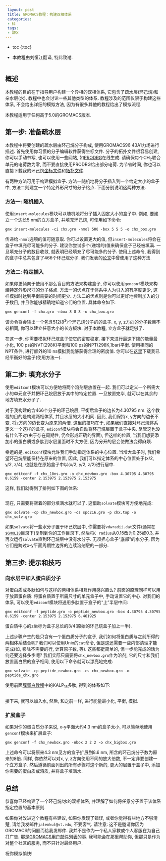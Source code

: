 ```yaml
---
 layout: post
 title: GROMACS教程：构建双相体系
 categories:
 - 科
 tags:
 - GMX
---
```


* toc
{:toc}


<ul class="incremental">
<li>本教程由刘恒江翻译, 特此致谢.</li>
</ul>

<figure>
<img src="/GMX/GMXtut-4_biphasic.png" alt="" />
</figure>

## 概述

<p>本教程的目的在于指导用户构建一个异相的双相体系, 它包含了疏水层(环己烷)和亲水层(水).
教程中也会讨论一些其他类型的体系.
教程涉及的范围仅限于构建这些体系, 不会给出详细的模拟方法, 因为有很多其他的教程给出了模拟流程.</p>

<p>本教程适用于任何高于5.0的GROMACS版本.</p>

## 第一步: 准备疏水层

<p>本教程中将要创建的疏水层由环己烷分子构成, 使用GROMACS96 43A1力场进行描述. 首先使用你习惯的分子编辑软件获得坐标文件. 分子的拓扑文件很容易创建, 你可以手动书写, 也可以使用一些网站, 如<a href="http://davapc1.bioch.dundee.ac.uk/cgi-bin/prodrg">PRODRG</a>在线生成. 请确保每个CH<sub>2</sub>联合单元的电荷数为零, 而不要直接使用PRODRG给出部分电荷. 为节省时间, 你也可以直接下载我的环己烷<a href="/GMX/GMXtut-4_chx.gro">坐标文件</a>和<a href="/GMX/GMXtut-4_chx.top">拓扑文件</a>.</p>

<p>有两种方法可用于构建模拟盒子. 方法一随机地将分子插入到一个给定大小的盒子中, 方法二则建立一个特定外形尺寸的分子格点. 下面分别说明这两种方法.</p>

### 方法一: 随机插入

<p>使用<code>insert-molecules</code>模块可以随机地将分子插入固定大小的盒子中. 例如, 要建立一个边长5 nm的立方盒子, 并填充环己烷, 可使用如下命令:</p>

<p><code>gmx insert-molecules -ci chx.gro -nmol 500 -box 5 5 5 -o chx_box.gro</code></p>

<p>传递给<code>-nmol</code>选项的值可随意取. 你可以设置更大的值, 但<code>insert-molecules</code>将会在盒子中填充尽可能多的分子. 建议你尝试多个(递增的)值来确保盒子已经被填满. 一旦填充分子的数目收敛, 就表明已经填充了尽可能多的分子. 使用上述命令, 我得到的盒子中总共包含了466个环己烷分子. 我们发表的<a href="http://pubs.acs.org/doi/abs/10.1021/ci100335w">论文</a>中曾使用了这种方法.</p>

### 方法二: 特定插入

<p>如果你更倾向于使用不那么盲目的方法来构建盒子, 你可以使用<code>genconf</code>模块来构建特定外形尺寸的分子格点. 方法一的优点在于体系中人为引入的有序度更少, 这样模拟时达到平衡需要的时间更少. 方法二的优点则是你可以更好地控制加入的分子数目, 并且你能够精确地知道它们的位置. 具体命令如下:</p>

<p><code>gmx genconf -f chx.gro -nbox 8 8 8 -o chx_box.gro</code></p>

<p>该命令将会输出一个包含512(8<sup>3</sup>)个环己烷分子的的盒子. x, y, z方向的分子数目不必相同, 你可以建立任意大小的长方板块. 对于本教程, 立方盒子就足够了.</p>

<p>在这一步, 你需要模拟环己烷盒子使它的密度稳定. 接下来进行最速下降的能量最小化, 100 ps的NVT(298K)平衡和100 ps的NPT(298K,1bar)平衡. 使用相同的NPT条件, 进行额外的10 ns模拟我能够获得合理的密度值. 你可以在<a href="/GMX/GMXtut-4_chx_10ns.gro">这里</a>下载我已经平衡好的盒子(使用方法一).</p>

## 第二步: 填充水分子

<p>使用<code>editconf</code>模块可以方便地将两个溶剂层放置在一起. 我们可以定义一个所需大小的单元盒子并把环己烷层放于其中的特定位置. 一旦放置完毕, 就可以在其余的地方填充水分子了.</p>

<p>对于我构建的含466个分子的环己烷层, 平衡后盒子的边长为4.30795 nm. 这个教程的目的是构建两相体系, 并且水层的大小相同. 因此, 我们保持x, y方向的边长不变, 将z方向的边长变为原来的两倍. 这里的技巧在于, 如果我们直接对环己烷体系定义一个这样的盒子, <code>ediconf</code>模块将会自动将环己烷层置于盒子中央. 尽管这也没有什么不对(由于存在周期性, 仍会形成正确的界面), 但这样的位置, 当我们想要添加小的蛋白质或多肽到水层里面时不太方便, 因为分开的层会使做法变得麻烦.</p>

<p>幸运的是, <code>editconf</code>模块允许我们手动指定体系的中心位置. 当增大盒子时, 我们希望环己烷层能保持在原来的位置, 因此, 我们可以指定体系的中心位置处于(x/2, y/2, z/4), 也就是在原始盒子中以(x/2, y/2, z/2)进行居中.</p>

<p><code>gmx editconf -f chx_10ns.gro -o chx_newbox.gro -box 4.30795 4.30795 8.6159 -center 2.153975 2.153975 2.153975</code></p>

<p>这样, 我们就得到了排列如下图的体系:</p>

<figure>
<img src="/GMX/GMXtut-4_chx_box.png" alt="" />
</figure>

<p>现在, 只需要将空着的部分填满水就可以了. 这借助<code>solvate</code>模块可方便地完成:</p>

<p><code>gmx solvate -cp chx_newbox.gro -cs spc216.gro -p chx.top -o chx_solv.gro</code></p>

<p>如果<code>solvate</code>将一些水分子置于环己烷层中, 你需要将<code>vdwradii.dat</code>文件(通常在<a href="http://www.gromacs.org/Documentation/Terminology/Environment_Variables"><code>$GMXLIB</code></a>目录下)复制到你的工作目录下, 然后将<code>C radius</code>从0.15改为0.25或0.3, 并再次运行<code>solvate</code>直到环己烷层中没有水分子. 无须担心盒子&#8220;底部&#8221;的水分子, 因为它们是跨过x-y平面周期性边界的连续溶剂层的一部分.</p>

## 第三步: 提示和技巧

### 向水层中加入蛋白质分子

<p>对蛋白质或多肽如何与这样的两相体系相互作用感兴趣么? 前面的原理同样可以用于放置蛋白质:
将蛋白质置于所需尺寸的单元盒子中, 手动设置它的中心. 对我们的体系, 可以使用<code>ediconf</code>模块将通用多肽置于盒子的&#8220;上&#8221;半层中间:</p>

<p><code>gmx editconf -f peptide.gro -o peptide_newbox.gro -box 4.30795 4.30795 8.6159 -center 2.153975 2.153975 6.461925</code></p>

<p>蛋白质中心的z坐标为盒子总长的3/4(原始的环己烷盒子加上一半).</p>

<p>上述步骤产生的是只含有一个蛋白质分子的盒子, 我们如何将蛋白质与之前所得的两相体系结合呢? 我们可以使用Unix的<code>cat</code>命令, 但是这还需要一些内部清理才能完成(如, 移除不需要的行, 计算原子数, 等). 这些都挺简单的, 但一步能完成的话为何还要选择多步呢? 我们实际只需要将<code>chx_newbox.gro</code>作为溶剂, 它的尺寸和我们放置蛋白质的盒子相同, 使用以下命令就可以漂亮地完成:</p>

<p><code>gmx solvate -cp peptide_newbox.gro -cs chx_newbox.gro -o peptide_chx.gro</code></p>

<p>使用前面<a href="http://www.bevanlab.biochem.vt.edu/Pages/Personal/justin/gmx-tutorials/membrane_protein/index.html">膜蛋白教程</a>中的KALP<sub>15</sub>多肽, 得到的体系如下:</p>

<figure>
<img src="/GMX/GMXtut-4_peptide_chx.png" alt="" />
</figure>

<p>接下来, 就可以加入水, 然后, 和之前一样, 进行能量最小化, 平衡, 模拟.</p>

### 扩展盒子

<p>如果对你的蛋白质分子来说, x-y平面大约4.3 nm的盒子太小, 可以简单地使用<code>genconf</code>模块来扩展盒子:</p>

<p><code>gmx genconf -f chx_newbox.gro -nbox 2 2 2 -o chx_bigbox.gro</code></p>

<p>上述命令可以将原来4.3 nm见方的盒子扩展到8.6 nm, 所含的环己烷分子数为原来的8倍. 同样, 你依然可以对x, y, z方向使用不同的放大倍数, 不一定非要创建一个立方盒子. 然后遵循前面列出的所有步骤将这个新的, 更大的层置于盒子中, 添加你需要的蛋白质或溶质, 并将盒子填满水.</p>

## 总结

<p>恭喜你已经构建了一个环己烷/水的双相体系, 并理解了如何将任意分子置于该体系指定位置的基本原则.</p>

<p>如果你对改进这个教程有些建议, 如果你发现了错误, 或者你觉得有些地方不够清楚, 请给我发邮件<code>jalemkul@vt.edu</code>, 不要客气. 请注意: 这不是邀请你因为GROMACS的问题而给我发邮件. 我并不是作为一个私人家教或个人客服在为自己打广告. 那是<a href="http://lists.gromacs.org/mailman/listinfo/gmx-users">GROMACS用户邮件列表</a>的事. 我可能会在那里帮助你, 但那只是作为对整个社区的服务, 而不只针对最终用户.</p>

<p>祝你模拟愉快!</p>
